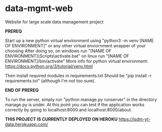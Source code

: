 # data-mgmt-web
Website for large scale data management project

**PREREQ**

Start up a new python virtual environment using "python3 -m venv [NAME OF ENVIRONMENT]" or any other virtual enviornment wrapper of your choosing
After doing so, on windows run "[NAME OF ENVIRONMENT]\Scripts\activate.bat"
                on linux run "[NAME OF ENVIRONMENT]/bin/activate"
More info for python virtual environment: https://docs.python.org/3/tutorial/venv.html

Then install required modules in requirements.txt
Should be "pip install -r requirements.txt" (although I'm not too sure).

**END OF PREREQ**

To run the server, simply run "python manage.py runserver" in the directory manage.py is under.
At this point you can test if the application works correctly by going to localhost:8000 and localhost:8000/about.

**THIS PROJECT IS CURRENTLY DEPLOYED ON HEROKU**
https://lsdm-yt-data.herokuapp.com/
